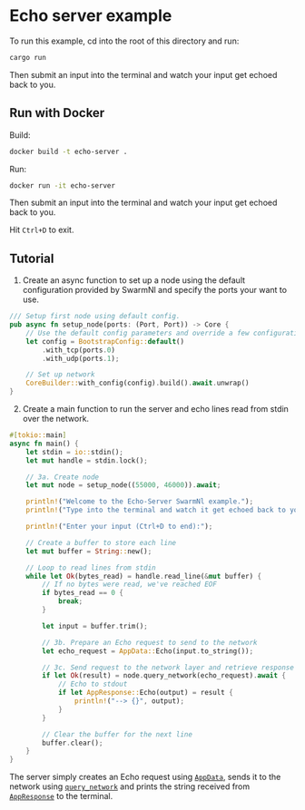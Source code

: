 # Echo server example

To run this example, cd into the root of this directory and run:

```bash
cargo run
```
 
Then submit an input into the terminal and watch your input get echoed back to you.

## Run with Docker

Build:

```bash
docker build -t echo-server .
```

Run:

```bash
docker run -it echo-server
```

Then submit an input into the terminal and watch your input get echoed back to you.

Hit `Ctrl+D` to exit.

## Tutorial

1. Create an async function to set up a node using the default configuration provided by SwarmNl and specify the ports your want to use.

```rust
/// Setup first node using default config.
pub async fn setup_node(ports: (Port, Port)) -> Core {
	// Use the default config parameters and override a few configurations e.g ports, keypair
	let config = BootstrapConfig::default()
		.with_tcp(ports.0)
		.with_udp(ports.1);

	// Set up network
	CoreBuilder::with_config(config).build().await.unwrap()
}
```

2. Create a main function to run the server and echo lines read from stdin over the network.

```rust
#[tokio::main]
async fn main() {
	let stdin = io::stdin();
	let mut handle = stdin.lock();

	// 3a. Create node
	let mut node = setup_node((55000, 46000)).await;

	println!("Welcome to the Echo-Server SwarmNl example.");
	println!("Type into the terminal and watch it get echoed back to you.");

	println!("Enter your input (Ctrl+D to end):");

	// Create a buffer to store each line
	let mut buffer = String::new();

	// Loop to read lines from stdin
	while let Ok(bytes_read) = handle.read_line(&mut buffer) {
		// If no bytes were read, we've reached EOF
		if bytes_read == 0 {
			break;
		}

		let input = buffer.trim();

		// 3b. Prepare an Echo request to send to the network
		let echo_request = AppData::Echo(input.to_string());

		// 3c. Send request to the network layer and retrieve response
		if let Ok(result) = node.query_network(echo_request).await {
			// Echo to stdout
			if let AppResponse::Echo(output) = result {
				println!("--> {}", output);
			}
		}

		// Clear the buffer for the next line
		buffer.clear();
	}
}
```

The server simply creates an Echo request using [`AppData`](https://algorealminc.github.io/SwarmNL/swarm-nl/core/enum.AppData.html#variant.Echo), sends it to the network using [`query_network`](https://algorealminc.github.io/SwarmNL/swarm-nl/core/struct.Core.html#method.query_network) and prints the string received from [`AppResponse`](https://algorealminc.github.io/SwarmNL/swarm-nl/core/enum.AppResponse.html#variant.Echo) to the terminal.